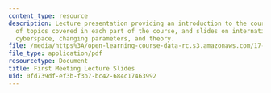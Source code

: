 ```yaml
---
content_type: resource
description: Lecture presentation providing an introduction to the course, an overview
  of topics covered in each part of the course, and slides on international relations,
  cyberspace, changing parameters, and theory.
file: /media/https%3A/open-learning-course-data-rc.s3.amazonaws.com/17-445-international-relations-theory-in-the-cyber-age-fall-2015/0fd739dfef3bf3b7bc42684c17463992_MIT17_445F15_Slides.pdf
file_type: application/pdf
resourcetype: Document
title: First Meeting Lecture Slides
uid: 0fd739df-ef3b-f3b7-bc42-684c17463992
---
```


